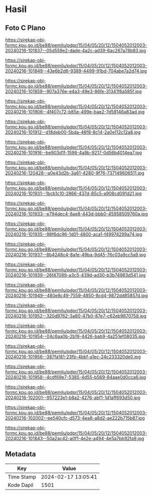 # Hasil

## Foto C Plano

https://sirekap-obj-formc.kpu.go.id/be88/pemilu/pdpr/15/04/05/20/12/1504052012003-20240216-101837--05d559e2-dade-4a2c-ad39-6ac267a78b83.jpg

https://sirekap-obj-formc.kpu.go.id/be88/pemilu/pdpr/15/04/05/20/12/1504052012003-20240216-101849--43e6b2d6-9389-4499-91bd-704abe7a2d74.jpg

https://sirekap-obj-formc.kpu.go.id/be88/pemilu/pdpr/15/04/05/20/12/1504052012003-20240216-101859--907a376e-e4a3-49e3-86fe-31341f6a585f.jpg

https://sirekap-obj-formc.kpu.go.id/be88/pemilu/pdpr/15/04/05/20/12/1504052012003-20240216-101906--4f407c72-b85e-499e-bae2-7d58146a83ad.jpg

https://sirekap-obj-formc.kpu.go.id/be88/pemilu/pdpr/15/04/05/20/12/1504052012003-20240216-101912--d18deb00-5bda-46f8-8c14-2a0e112c12a8.jpg

https://sirekap-obj-formc.kpu.go.id/be88/pemilu/pdpr/15/04/05/20/12/1504052012003-20240216-101916--be903d1f-1598-4a9b-9217-0d56b4014ea7.jpg

https://sirekap-obj-formc.kpu.go.id/be88/pemilu/pdpr/15/04/05/20/12/1504052012003-20240216-120428--a0e43d2b-3a61-4280-9f76-737149606511.jpg

https://sirekap-obj-formc.kpu.go.id/be88/pemilu/pdpr/15/04/05/20/12/1504052012003-20240216-101931--1bcb1c10-2866-437d-85c5-a908cd091d21.jpg

https://sirekap-obj-formc.kpu.go.id/be88/pemilu/pdpr/15/04/05/20/12/1504052012003-20240216-101933--e794dec4-8ae8-443d-bbb0-45958509760a.jpg

https://sirekap-obj-formc.kpu.go.id/be88/pemilu/pdpr/15/04/05/20/12/1504052012003-20240216-101935--98f6dc96-1d01-4800-aca1-f49974299a74.jpg

https://sirekap-obj-formc.kpu.go.id/be88/pemilu/pdpr/15/04/05/20/12/1504052012003-20240216-101937--8b4248c4-8a1e-49ba-9d45-76c03a9cc5a9.jpg

https://sirekap-obj-formc.kpu.go.id/be88/pemilu/pdpr/15/04/05/20/12/1504052012003-20240216-101939--26f47089-a3c5-439d-ad30-b3b74983d541.jpg

https://sirekap-obj-formc.kpu.go.id/be88/pemilu/pdpr/15/04/05/20/12/1504052012003-20240216-101949--480e8c49-7559-4850-8cd4-9872dd85857d.jpg

https://sirekap-obj-formc.kpu.go.id/be88/pemilu/pdpr/15/04/05/20/12/1504052012003-20240216-101952--320d9762-3a80-47b0-87e7-c62eb9870758.jpg

https://sirekap-obj-formc.kpu.go.id/be88/pemilu/pdpr/15/04/05/20/12/1504052012003-20240216-101954--04c6aa0b-2b19-4426-bab9-4a251ef08035.jpg

https://sirekap-obj-formc.kpu.go.id/be88/pemilu/pdpr/15/04/05/20/12/1504052012003-20240216-101956--387fa181-23fb-4bbf-a1ec-24c233320de0.jpg

https://sirekap-obj-formc.kpu.go.id/be88/pemilu/pdpr/15/04/05/20/12/1504052012003-20240216-101958--4cdf69e7-5385-4d55-b569-84aae0d0cca6.jpg

https://sirekap-obj-formc.kpu.go.id/be88/pemilu/pdpr/15/04/05/20/12/1504052012003-20240216-102001--957223e1-b8a2-4276-abf1-1d1aff693d50.jpg

https://sirekap-obj-formc.kpu.go.id/be88/pemilu/pdpr/15/04/05/20/12/1504052012003-20240216-102002--ee540cfc-d573-4ea8-a8d2-ae222b715b87.jpg

https://sirekap-obj-formc.kpu.go.id/be88/pemilu/pdpr/15/04/05/20/12/1504052012003-20240216-101843--50a2ac42-a0f1-4e2e-a494-4e5a7bb92fa9.jpg


## Metadata

| Key        | Value               |
| ---------- | ------------------- |
| Time Stamp | 2024-02-17 13:05:41 |
| Kode Dapil | 1501                |



